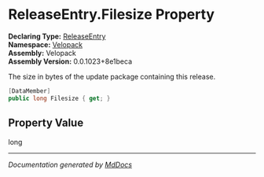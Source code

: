 ﻿<!--  
  <auto-generated>   
    The contents of this file were generated by a tool.  
    Changes to this file may be list if the file is regenerated  
  </auto-generated>   
-->

# ReleaseEntry.Filesize Property

**Declaring Type:** [ReleaseEntry](../index.md)  
**Namespace:** [Velopack](../../index.md)  
**Assembly:** Velopack  
**Assembly Version:** 0.0.1023+8e1beca

 The size in bytes of the update package containing this release. 

```csharp
[DataMember]
public long Filesize { get; }
```

## Property Value

long

___

*Documentation generated by [MdDocs](https://github.com/ap0llo/mddocs)*
